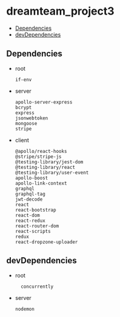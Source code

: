 # dreamteam_project3

* [Dependencies](#dependencies)
* [devDependencies](#devDependencies)


## Dependencies 
  
* root

      if-env

* server

      apollo-server-express
      bcrypt
      express
      jsonwebtoken
      mongoose
      stripe

* client


      @apollo/react-hooks
      @stripe/stripe-js
      @testing-library/jest-dom
      @testing-library/react
      @testing-library/user-event
      apollo-boost
      apollo-link-context
      graphql
      graphql-tag
      jwt-decode
      react
      react-bootstrap
      react-dom
      react-redux
      react-router-dom
      react-scripts
      redux
      react-dropzone-uploader


## devDependencies 

* root
        
        concurrently





* server

      nodemon